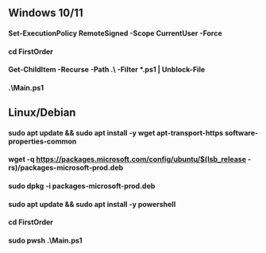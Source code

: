 ## Windows 10/11

#### Set-ExecutionPolicy RemoteSigned -Scope CurrentUser -Force
#### cd FirstOrder
#### Get-ChildItem -Recurse -Path .\ -Filter *.ps1 | Unblock-File
#### .\Main.ps1

## Linux/Debian

#### sudo apt update && sudo apt install -y wget apt-transport-https software-properties-common

#### wget -q https://packages.microsoft.com/config/ubuntu/$(lsb_release -rs)/packages-microsoft-prod.deb
#### sudo dpkg -i packages-microsoft-prod.deb

#### sudo apt update && sudo apt install -y powershell
#### cd FirstOrder
#### sudo pwsh .\Main.ps1


